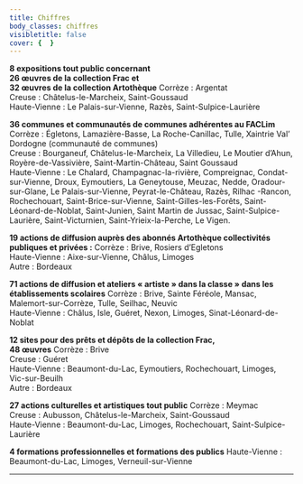 ```yaml
---
title: Chiffres
body_classes: chiffres
visibletitle: false
cover: {  }
---
```


**<span>8</span> expositions tout public concernant <br><span>26</span> œuvres de la collection Frac et <br><span>32</span> œuvres de la collection Artothèque**
Corrèze : Argentat <br>
Creuse : Châtelus-le-Marcheix, Saint-Goussaud<br>
Haute-Vienne : Le Palais-sur-Vienne, Razès, Saint-Sulpice-Laurière<br>

**<span>36</span> communes et communautés de communes adhérentes au FACLim**
Corrèze : Égletons, Lamazière-Basse, La Roche-Canillac, Tulle, Xaintrie Val’ Dordogne (communauté de communes) <br>
Creuse : Bourganeuf, Châtelus-le-Marcheix, La Villedieu, Le Moutier d’Ahun, Royère-de-Vassivière, Saint-Martin-Château, Saint Goussaud <br>
Haute-Vienne : Le Chalard, Champagnac-la-rivière, Compreignac, Condat-sur-Vienne, Droux, Eymoutiers, La Geneytouse, Meuzac, Nedde, Oradour-sur-Glane, Le Palais-sur-Vienne, Peyrat-le-Château, Razès, Rilhac -Rancon, Rochechouart, Saint-Brice-sur-Vienne, Saint-Gilles-les-Forêts, Saint-Léonard-de-Noblat, Saint-Junien, Saint Martin de Jussac, Saint-Sulpice-Laurière, Saint-Victurnien, Saint-Yrieix-la-Perche, Le Vigen.

**<span>19</span> actions de diffusion auprès des abonnés Artothèque collectivités publiques et privées :**
Corrèze : Brive, Rosiers d’Egletons <br>
Haute-Vienne : Aixe-sur-Vienne, Châlus, Limoges<br>
Autre : Bordeaux

**<span>71</span> actions de diffusion et ateliers « artiste » dans la classe » dans les établissements scolaires**
Corrèze : Brive, Sainte Féréole, Mansac, Malemort-sur-Corrèze, Tulle, Seilhac, Neuvic <br>
Haute-Vienne : Châlus, Isle, Guéret, Nexon, Limoges, Sinat-Léonard-de-Noblat

**<span>12</span> sites pour des prêts et dépôts de la collection Frac, <br><span>48</span> œuvres**
Corrèze : Brive<br>
Creuse : Guéret<br>
Haute-Vienne : Beaumont-du-Lac, Eymoutiers, Rochechouart, Limoges, Vic-sur-Beuilh<br>
Autre : Bordeaux

**<span>27</span> actions culturelles et artistiques tout public**
Corrèze : Meymac <br>
Creuse : Aubusson, Châtelus-le-Marcheix, Saint-Goussaud <br>
Haute-Vienne : Beaumont-du-Lac, Limoges, Rochechouart, Saint-Sulpice-Laurière

**<span>4</span>  formations professionnelles et formations des publics**
Haute-Vienne : Beaumont-du-Lac, Limoges, Verneuil-sur-Vienne

---